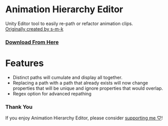 # Animation Hierarchy Editor

Unity Editor tool to easily re-path or refactor animation clips.  
<a href="https://github.com/s-m-k/Unity-Animation-Hierarchy-Editor">Originally created by s-m-k</a>

### [Download From Here](https://vpm.dreadscripts.com/)

# Features
- Distinct paths will cumulate and display all together.
- Replacing a path with a path that already exists will now change properties that will be unique and ignore properties that would overlap.
- Regex option for advanced repathing

### Thank You
If you enjoy Animation Hierarchy Editor, please consider [supporting me ♡](https://ko-fi.com/Dreadrith)!
